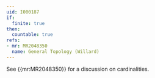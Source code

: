 ```yaml
---
uid: I000187
if:
  finite: true
then:
  countable: true
refs:
- mr: MR2048350
  name: General Topology (Willard)
---
```

See {{mr:MR2048350}} for a discussion on cardinalities.
